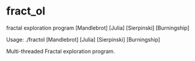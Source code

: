 # fract_ol
fractal exploration program [Mandlebrot] [Julia] [Sierpinski] [Burningship]


Usage: ./fractol [Mandlebrot] [Julia] [Sierpinski] [Burningship]

Multi-threaded Fractal exploration program.
